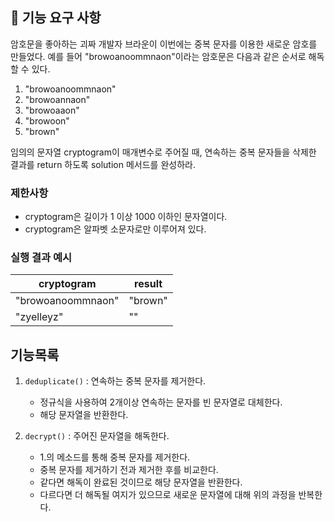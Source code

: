 ## 🚀 기능 요구 사항

암호문을 좋아하는 괴짜 개발자 브라운이 이번에는 중복 문자를 이용한 새로운 암호를 만들었다. 예를 들어 "browoanoommnaon"이라는 암호문은 다음과 같은 순서로 해독할 수 있다.

1. "browoanoommnaon"
2. "browoannaon"
3. "browoaaon"
4. "browoon"
5. "brown"

임의의 문자열 cryptogram이 매개변수로 주어질 때, 연속하는 중복 문자들을 삭제한 결과를 return 하도록 solution 메서드를 완성하라.

### 제한사항

- cryptogram은 길이가 1 이상 1000 이하인 문자열이다.
- cryptogram은 알파벳 소문자로만 이루어져 있다.

### 실행 결과 예시

| cryptogram | result |
| --- | --- |
| "browoanoommnaon" | "brown" |
| "zyelleyz" | "" |

## 기능목록

1. <code>deduplicate()</code> : 연속하는 중복 문자를 제거한다.
   - 정규식을 사용하여 2개이상 연속하는 문자를 빈 문자열로 대체한다.
   - 해당 문자열을 반환한다.

2. <code>decrypt()</code> : 주어진 문자열을 해독한다.
   - 1.의 메소드를 통해 중복 문자를 제거한다.
   - 중복 문자를 제거하기 전과 제거한 후를 비교한다.
   - 같다면 해독이 완료된 것이므로 해당 문자열을 반환한다.
   - 다르다면 더 해독될 여지가 있으므로 새로운 문자열에 대해 위의 과정을 반복한다.
